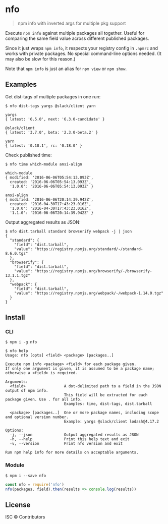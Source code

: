 # nfo

> npm info with inverted args for multiple pkg support

Execute `npm info` against multiple packages all together. Useful for comparing the same field value across different published packages.

Since it just wraps `npm info`, it respects your registry config in `.npmrc` and works with private packages. No special command-line options needed. (It may also be slow for this reason.)

Note that `npm info` is just an alias for `npm view` or `npm show`.

## Examples

Get dist-tags of multiple packages in one run:

```console
$ nfo dist-tags yargs @slack/client yarn

yargs
{ latest: '6.5.0', next: '6.3.0-candidate' }

@slack/client
{ latest: '3.7.0', beta: '2.3.0-beta.2' }

yarn
{ latest: '0.18.1', rc: '0.18.0' }

```

Check published time:

```console
$ nfo time which-module ansi-align

which-module
{ modified: '2016-06-06T05:54:13.093Z',
  created: '2016-06-06T05:54:13.093Z',
  '1.0.0': '2016-06-06T05:54:13.093Z' }

ansi-align
{ modified: '2016-06-06T20:14:39.942Z',
  created: '2016-04-30T17:43:23.016Z',
  '1.0.0': '2016-04-30T17:43:23.016Z',
  '1.1.0': '2016-06-06T20:14:39.942Z' }
```

Output aggregated results as JSON:

```console
$ nfo dist.tarball standard browserify webpack -j | json
{
  "standard": {
    "field": "dist.tarball",
    "value": "https://registry.npmjs.org/standard/-/standard-8.6.0.tgz"
  },
  "browserify": {
    "field": "dist.tarball",
    "value": "https://registry.npmjs.org/browserify/-/browserify-13.1.1.tgz"
  },
  "webpack": {
    "field": "dist.tarball",
    "value": "https://registry.npmjs.org/webpack/-/webpack-1.14.0.tgz"
  }
}
```

## Install

### CLI

```console
$ npm i -g nfo
```

```console
$ nfo help
Usage: nfo [opts] <field> <package> [packages..]

Execute npm info <package> <field> for each package given.
If only one argument is given, it is assumed to be a package name; otherwise a <field> is required.

Arguments:
  <field>                 A dot-delimited path to a field in the JSON output of npm info.
                          This field will be extracted for each package given. Use . for all info.
                          Examples: time, dist-tags, dist.tarball

  <package> [packages..]  One or more package names, including scope and optional version number.
                          Example: yargs @slack/client lodash@4.17.2

Options:
  -j, --json              Output aggregated results as JSON
  -h, --help              Print this help text and exit
  -v, --version           Print nfo version and exit

Run npm help info for more details on acceptable arguments.
```

### Module

```console
$ npm i --save nfo
```

```js
const nfo = require('nfo')
nfo(packages, field).then(results => console.log(results))
```

## License

ISC © Contributors
